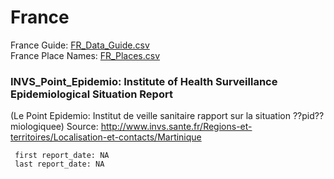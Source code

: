 # France  
  
France Guide: [FR_Data_Guide.csv](FR_Data_Guide.csv)  
France Place Names: [FR_Places.csv](FR_Places.csv)  
  
### INVS_Point_Epidemio: Institute of Health Surveillance Epidemiological Situation Report
\(Le Point Epidemio: Institut de veille sanitaire rapport sur la situation ??pid??miologiquee\)
Source: <http://www.invs.sante.fr/Regions-et-territoires/Localisation-et-contacts/Martinique>  
  
     first report_date: NA
     last report_date: NA
